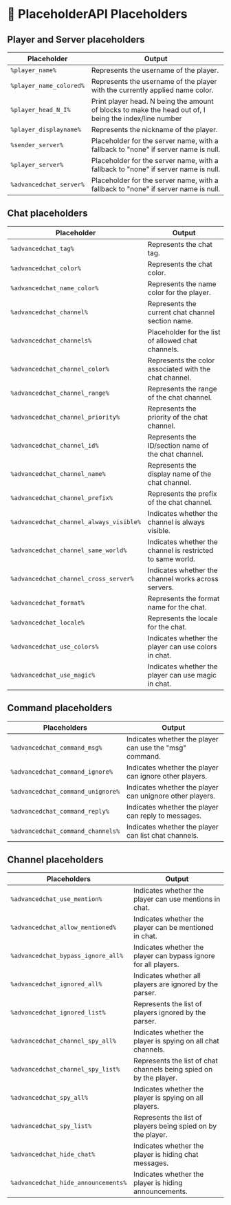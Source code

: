 # 🧩 PlaceholderAPI Placeholders

## Player and Server placeholders

| Placeholder             | Output                                                                             |
| ----------------------- | ---------------------------------------------------------------------------------- |
| `%player_name%`         | Represents the username of the player.                                             |
| `%player_name_colored%`         | Represents the username of the player with the currently applied name color.                                             |
| `%player_head_N_I%`     | Print player head. N being the amount of blocks to make the head out of, I being the index/line number |
| `%player_displayname%`  | Represents the nickname of the player.                                             |
| `%sender_server%`       | Placeholder for the server name, with a fallback to "none" if server name is null. |
| `%player_server%`       | Placeholder for the server name, with a fallback to "none" if server name is null. |
| `%advancedchat_server%` | Placeholder for the server name, with a fallback to "none" if server name is null. |

## Chat placeholders

| Placeholder                       | Output                                                 |
| --------------------------------- | ------------------------------------------------------ |
| `%advancedchat_tag%`              | Represents the chat tag.                               |
| `%advancedchat_color%`            | Represents the chat color.                             |
| `%advancedchat_name_color%`       | Represents the name color for the player.             |
| `%advancedchat_channel%`          | Represents the current chat channel section name.     |
| `%advancedchat_channels%`         | Placeholder for the list of allowed chat channels.     |
| `%advancedchat_channel_color%`    | Represents the color associated with the chat channel. |
| `%advancedchat_channel_range%`    | Represents the range of the chat channel.              |
| `%advancedchat_channel_priority%` | Represents the priority of the chat channel.           |
| `%advancedchat_channel_id%`       | Represents the ID/section name of the chat channel.   |
| `%advancedchat_channel_name%`     | Represents the display name of the chat channel.      |
| `%advancedchat_channel_prefix%`   | Represents the prefix of the chat channel.            |
| `%advancedchat_channel_always_visible%` | Indicates whether the channel is always visible. |
| `%advancedchat_channel_same_world%` | Indicates whether the channel is restricted to same world. |
| `%advancedchat_channel_cross_server%` | Indicates whether the channel works across servers. |
| `%advancedchat_format%`           | Represents the format name for the chat.               |
| `%advancedchat_locale%`           | Represents the locale for the chat.                    |
| `%advancedchat_use_colors%`       | Indicates whether the player can use colors in chat.   |
| `%advancedchat_use_magic%`        | Indicates whether the player can use magic in chat.    |

## Command placeholders

| Placeholders                      | Output                                                   |
| --------------------------------- | -------------------------------------------------------- |
| `%advancedchat_command_msg%`      | Indicates whether the player can use the "msg" command.  |
| `%advancedchat_command_ignore%`   | Indicates whether the player can ignore other players.   |
| `%advancedchat_command_unignore%` | Indicates whether the player can unignore other players. |
| `%advancedchat_command_reply%`    | Indicates whether the player can reply to messages.      |
| `%advancedchat_command_channels%` | Indicates whether the player can list chat channels.     |

## Channel placeholders

| Placeholders                       | Output                                                             |
| ---------------------------------- | ------------------------------------------------------------------ |
| `%advancedchat_use_mention%`       | Indicates whether the player can use mentions in chat.             |
| `%advancedchat_allow_mentioned%`   | Indicates whether the player can be mentioned in chat.             |
| `%advancedchat_bypass_ignore_all%` | Indicates whether the player can bypass ignore for all players.    |
| `%advancedchat_ignored_all%`       | Indicates whether all players are ignored by the parser.           |
| `%advancedchat_ignored_list%`      | Represents the list of players ignored by the parser.              |
| `%advancedchat_channel_spy_all%`   | Indicates whether the player is spying on all chat channels.       |
| `%advancedchat_channel_spy_list%`  | Represents the list of chat channels being spied on by the player. |
| `%advancedchat_spy_all%`           | Indicates whether the player is spying on all players.             |
| `%advancedchat_spy_list%`          | Represents the list of players being spied on by the player.       |
| `%advancedchat_hide_chat%`         | Indicates whether the player is hiding chat messages.              |
| `%advancedchat_hide_announcements%` | Indicates whether the player is hiding announcements.             |
